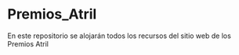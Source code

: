 # Premios_Atril
En este repositorio se alojarán todos los recursos del sitio web de los Premios Atril
